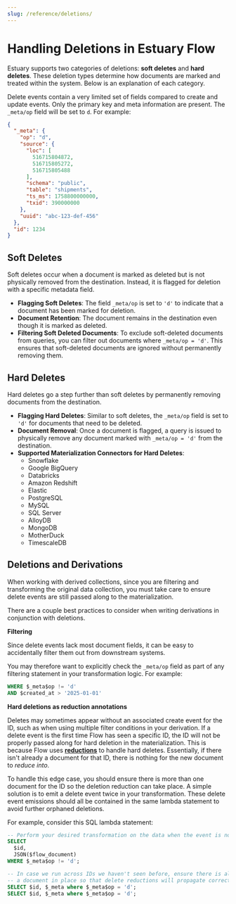 ```yaml
---
slug: /reference/deletions/
---
```


# Handling Deletions in Estuary Flow

Estuary supports two categories of deletions: **soft deletes** and **hard deletes**. These deletion types determine how documents are marked and treated within the system. Below is an explanation of each category.

Delete events contain a very limited set of fields compared to create and update events.
Only the primary key and meta information are present. The `_meta/op` field will be set to `d`.
For example:

```json
{
  "_meta": {
    "op": "d",
    "source": {
      "loc": [
        516715804872,
        516715805272,
        516715805488
      ],
      "schema": "public",
      "table": "shipments",
      "ts_ms": 1758800000000,
      "txid": 390000000
    },
    "uuid": "abc-123-def-456"
  },
  "id": 1234
}
```

## Soft Deletes

Soft deletes occur when a document is marked as deleted but is not physically removed from the destination. Instead, it is flagged for deletion with a specific metadata field.

- **Flagging Soft Deletes**: The field `_meta/op` is set to `'d'` to indicate that a document has been marked for deletion.
- **Document Retention**: The document remains in the destination even though it is marked as deleted.
- **Filtering Soft Deleted Documents**: To exclude soft-deleted documents from queries, you can filter out documents where `_meta/op = 'd'`. This ensures that soft-deleted documents are ignored without permanently removing them.

## Hard Deletes

Hard deletes go a step further than soft deletes by permanently removing documents from the destination.

- **Flagging Hard Deletes**: Similar to soft deletes, the `_meta/op` field is set to `'d'` for documents that need to be deleted.
- **Document Removal**: Once a document is flagged, a query is issued to physically remove any document marked with `_meta/op = 'd'` from the destination.
- **Supported Materialization Connectors for Hard Deletes**:
  - Snowflake
  - Google BigQuery
  - Databricks
  - Amazon Redshift
  - Elastic
  - PostgreSQL
  - MySQL
  - SQL Server
  - AlloyDB
  - MongoDB
  - MotherDuck
  - TimescaleDB

## Deletions and Derivations

When working with derived collections, since you are filtering and transforming the original data collection, you must take care to ensure delete events are still passed along to the materialization.

There are a couple best practices to consider when writing derivations in conjunction with deletions.

**Filtering**

Since delete events lack most document fields, it can be easy to accidentally filter them out from downstream systems.

You may therefore want to explicitly check the `_meta/op` field as part of any filtering statement in your transformation logic.
For example:

```sql
WHERE $_meta$op != 'd'
AND $created_at > '2025-01-01'
```

**Hard deletions as reduction annotations**

Deletes may sometimes appear without an associated create event for the ID, such as when using multiple filter conditions in your derivation.
If a delete event is the first time Flow has seen a specific ID, the ID will not be properly passed along for hard deletion in the materialization.
This is because Flow uses [**reductions**](/concepts/#reductions) to handle hard deletes.
Essentially, if there isn't already a document for that ID, there is nothing for the new document to _reduce into_.

To handle this edge case, you should ensure there is more than one document for the ID so the deletion reduction can take place.
A simple solution is to emit a delete event twice in your transformation.
These delete event emissions should all be contained in the same lambda statement to avoid further orphaned deletions.

For example, consider this SQL lambda statement:

```sql
-- Perform your desired transformation on the data when the event is not 'd'
SELECT
  $id,
  JSON($flow_document)
WHERE $_meta$op != 'd';

-- In case we run across IDs we haven't seen before, ensure there is already
-- a document in place so that delete reductions will propagate correctly
SELECT $id, $_meta where $_meta$op = 'd';
SELECT $id, $_meta where $_meta$op = 'd';
```

